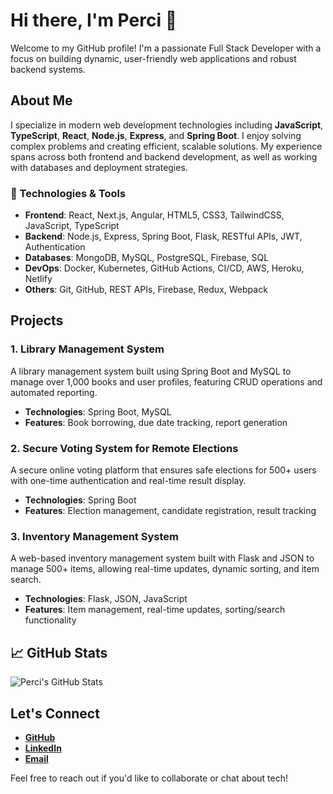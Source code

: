 # Hi there, I'm Perci 👋

Welcome to my GitHub profile! I'm a passionate Full Stack Developer with a focus on building dynamic, user-friendly web applications and robust backend systems.

## About Me

I specialize in modern web development technologies including **JavaScript**, **TypeScript**, **React**, **Node.js**, **Express**, and **Spring Boot**. I enjoy solving complex problems and creating efficient, scalable solutions. My experience spans across both frontend and backend development, as well as working with databases and deployment strategies.

### 🔧 Technologies & Tools

- **Frontend**: React, Next.js, Angular, HTML5, CSS3, TailwindCSS, JavaScript, TypeScript
- **Backend**: Node.js, Express, Spring Boot, Flask, RESTful APIs, JWT, Authentication
- **Databases**: MongoDB, MySQL, PostgreSQL, Firebase, SQL
- **DevOps**: Docker, Kubernetes, GitHub Actions, CI/CD, AWS, Heroku, Netlify
- **Others**: Git, GitHub, REST APIs, Firebase, Redux, Webpack

## Projects

### 1. **Library Management System**
A library management system built using Spring Boot and MySQL to manage over 1,000 books and user profiles, featuring CRUD operations and automated reporting.
- **Technologies**: Spring Boot, MySQL
- **Features**: Book borrowing, due date tracking, report generation

### 2. **Secure Voting System for Remote Elections**
A secure online voting platform that ensures safe elections for 500+ users with one-time authentication and real-time result display.
- **Technologies**: Spring Boot
- **Features**: Election management, candidate registration, result tracking

### 3. **Inventory Management System**
A web-based inventory management system built with Flask and JSON to manage 500+ items, allowing real-time updates, dynamic sorting, and item search.
- **Technologies**: Flask, JSON, JavaScript
- **Features**: Item management, real-time updates, sorting/search functionality

## 📈 GitHub Stats

![Perci's GitHub Stats](https://github-readme-stats.vercel.app/api?username=perciwolday&show_icons=true&hide_title=true&hide=prs&count_private=true&theme=radical)

## Let's Connect

- **[GitHub](https://github.com/perciwolday)**
- **[LinkedIn](https://www.linkedin.com/in/perciwolday)**
- **[Email](mailto:perci@example.com)**

Feel free to reach out if you'd like to collaborate or chat about tech!
